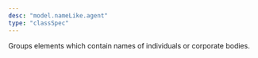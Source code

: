 ```yaml
---
desc: "model.nameLike.agent"
type: "classSpec"
---
```


Groups elements which contain names of individuals or corporate bodies.